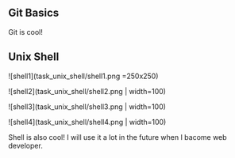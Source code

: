 ## Git Basics

Git is cool!

## Unix Shell
![shell1](task_unix_shell/shell1.png =250x250)

![shell2](task_unix_shell/shell2.png | width=100)

![shell3](task_unix_shell/shell3.png | width=100)

![shell4](task_unix_shell/shell4.png | width=100)

Shell is also cool! I will use it a lot in the future when I bacome web developer.
